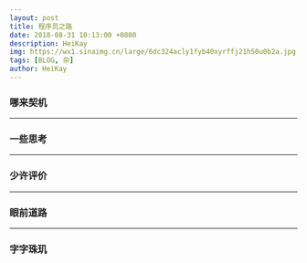 ```yaml
---
layout: post
title: 程序员之路
date: 2018-08-31 10:13:00 +0800
description: HeiKay
img: https://wx1.sinaimg.cn/large/6dc324acly1fyb40xyrffj21h50u0b2a.jpg
tags: [BLOG, 杂]
author: HeiKay
---
```


### 哪来契机

---

### 一些思考

---

### 少许评价

---

### 眼前道路

---

### 字字珠玑
